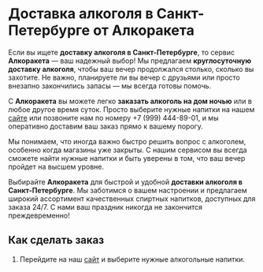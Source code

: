 # Доставка алкоголя в Санкт-Петербурге от Алкоракета

Если вы ищете **доставку алкоголя в Санкт-Петербурге**, то сервис **Алкоракета** — ваш надежный выбор! Мы предлагаем **круглосуточную доставку алкоголя**, чтобы ваш вечер продолжался столько, сколько вы захотите. Не важно, планируете ли вы вечер с друзьями или просто внезапно закончились запасы — мы всегда готовы помочь.

С **Алкоракета** вы можете легко **заказать алкоголь на дом ночью** или в любое другое время суток. Просто выберите нужные напитки на нашем [сайте](https://alco-raketa-spb1.store) или позвоните нам по номеру +7 (999) 444-89-01, и мы оперативно доставим ваш заказ прямо к вашему порогу.

Мы понимаем, что иногда важно быстро решить вопрос с алкоголем, особенно когда магазины уже закрыты. С нашим сервисом вы всегда сможете найти нужные напитки и быть уверены в том, что ваш вечер пройдет на высшем уровне.

Выбирайте **Алкоракета** для быстрой и удобной **доставки алкоголя в Санкт-Петербурге**. Мы заботимся о вашем настроении и предлагаем широкий ассортимент качественных спиртных напитков, доступных для заказа 24/7. С нами ваш праздник никогда не закончится преждевременно!

## Как сделать заказ

1. Перейдите на наш [сайт](https://alco-raketa-spb1.store) и выберите нужные алкогольные напитки.
